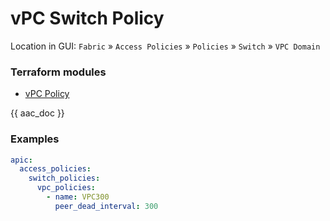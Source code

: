 # vPC Switch Policy

Location in GUI:
`Fabric` » `Access Policies` » `Policies` » `Switch` » `VPC Domain`

### Terraform modules

* [vPC Policy](https://registry.terraform.io/modules/netascode/vpc-policy/aci/latest)

{{ aac_doc }}
### Examples

```yaml
apic:
  access_policies:
    switch_policies:
      vpc_policies:
        - name: VPC300
          peer_dead_interval: 300
```
